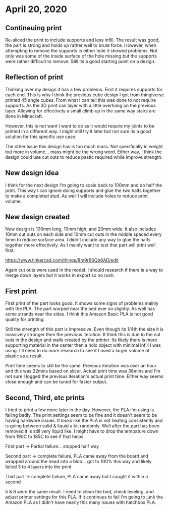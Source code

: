 # April 20, 2020

## Contineuing print

Re-sliced the print to include supports and less infill. The result was good, the part is strong and holds up rather well to brute force. However, when attempting to remove the supports in either hole it showed problems. Not only was some of the inside surface of the hole missing but the supports were rather difficult to remove. Still its a good starting point on a design.

## Reflection of print

Thinking over my design it has a few problems. First it requires supports for each end. This is why I think the previous cube design I got from thingiverse printed 45 angle cubes. From what I can tell this was done to not require supports. As the 3D print can layer with a little overhang on the previous layer. Allowing for effectively a small climb up in the same way stairs are done in Minecraft.

However, this is not want I want to do as it would require my joints to be printed in a different way. I might still try it later but not sure its a good solution for this specific use case.

The other issue this design has is too much mass. Not specifically in weight but more in volume... mass might be the wrong word. Either way, I think the design could use cut outs to reduce pastic required while improve strength.

## New design idea

I think for the next design I'm going to scale back to 100mm and do half the print. This way I can ignore doing supports and glue the two halfs together to make a completed stud. As well I will include holes to reduce print volume.

## New design created

New design is 100mm long, 10mm high, and 20mm wide. It also includes 10mm cut outs on each side and 10mm cut outs in the middle spaced every 5mm to reduce surface area. I didn't include any way to glue the halfs together more effectively. As I mainly want to test that part will print well first.

https://www.tinkercad.com/things/8m9r6SQb6AD/edit

Again cut outs were used in the model. I should research if there is a way to merge down layers but it works in export so no rush.

## First print

First print of the part looks good. It shows some signs of problems mainly with the PLA. The part warped near the bed ever so slightly. As well has some strands near the sides. I think this Amazon Basic PLA is not good quality for printing.

Still the strength of this part is impressive. Even though its 1/4th the size it is massively stronger then the previous iteration. It think this is due to the cut outs in the design and walls created by the printer. Its likely there is more supporting material in the center then a holo object with minimal infill I was using. I'll need to do more research to see if I used a larger volume of plastic as a result.

Print time seems to still be the same. Previous iteration was over an hour and this was 22mins based on slicer. Actual print time was 38mins and I'm not sure I logged the previous iteration's actual print time. Either way seems close enough and can be tuned for faster output.

## Second, Third, etc prints

I tried to print a few more later in the day. However, the PLA i'm using is failing badly. The print settings seem to be fine and it doesn't seem to be having hardware issues. It looks like the PLA is not heating consistently and is going between solid & liquid a bit randomly. Well after the part has been removed it is still very liquid like. I might have to drop the tempature down from 190C to 185C to see if that helps. 

First part -> Partial failure... stopped half way

Second part -> complete failure, PLA came away from the board and wrapped around the head into a blob... got to 100% this way and likely failed 3 to 4 layers into the print

Thirt part -> complete failure, PLA came away but I caught it within a second

5 & 6 were the same result. I need to clean the bed, check leveling, and adjust printer settings for this PLA. If it continues to fail i'm going to junk the Amazon PLA as I didn't have nearly this many issues with hatchbox PLA.